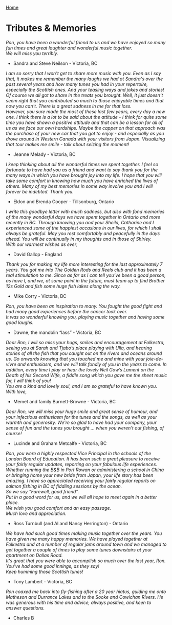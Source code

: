 [Home](./README.md)

# Tributes & Memories

_Ron, you have been a wonderful friend to us and we have enjoyed so many fun times and great laughter and wonderful music together._<br>
_We will miss you terribly._<br>
- Sandra and Steve Neilson - Victoria, BC


_I am so sorry that I won't get to share more music with you. Even as I say that, it makes me remember the many laughs we had at Sandra's over the past several years and how many tunes you had in your repertoire, especially the Scottish ones. And your teasing ways and jokes and stories! Of course we all got to share in the treats you brought. Well, it just doesn't seem right that you contributed so much to those enjoyable times and that now you can't. There is a great sadness in me for that loss._<br> 
_However, you sure made the most of these last few years, every day a new one. I think there is a lot to be said about the attitude - I think for quite some time you have shown a positive attitude and that can be a lesson for all of us as we face our own hardships. Maybe the capper on that approach was the purchase of your new car that you got to enjoy - and especially as you drove around in Western Canada with your visitors from Japan. Visualizing that tour makes me smile - talk about seizing the moment!_
- Jeanne Melady - Victoria, BC

_I keep thinking about all the wonderful times we spent together. I feel so fortunate to have had you as a friend and want to say thank you for the many ways in which you have brought joy into my life.  I hope that you will take some comfort in knowing how much you have enriched the lives of others. Many of my best memories in some way involve you and I will forever be indebted. Thank you._ 
- Eldon and Brenda Cooper  - Tillsonburg, Ontario


_I write this goodbye letter with much sadness, but also with fond memories of the many wonderful days we have spent together in Ontario and more recently in BC. Through knowing you and your Sheila, Catharine and I experienced some of the happiest occasions in our lives, for which I shall always be grateful. May you rest comfortably and peacefully in the days ahead. You will be continually in my thoughts and in those of Shirley._<br>
_With our warmest wishes as ever,_<br>
- David Gallop - England


_Thank you for  making my life more interesting for the last approximately 7 years. You got me into The Golden Rods and Reels club and it has been a real stimulation to me. Since as far as I can tell you’ve been a good person, as have I, and we, at some point in the future, must team up to find Brother 12s Gold and fish some huge fish lakes along the way._<br> 
- Mike Corry - Victoria, BC


_Ron, you have been an inspiration to many. You fought the good fight and had many good experiences before the cancer took over._<br>
_It was so wonderful knowing you, playing music together and having some good laughs._<br>
- Dawne, the mandolin “lass”  - Victoria, BC

_Dear Ron,  I will so miss your hugs, smiles and encouragement at Folkestra, seeing you at Sarah and Tjabo’s place playing with Ulla, and hearing stories of all the fish that you caught out on the rivers and oceans around us. Go onwards knowing that you touched me and mine with your joie-de-vivre and enthusiasm, and we will talk fondly of you in the years to come. In addition, every time I play or hear the lovely Neil Gow’s Lament on the Death of his Second Wife, a fiddle song which you gave me the sheet music for, I will think of you!_ <br>
_You are a kind and lovely soul, and I am so grateful to have known you._<br>
_With love,_<br>
- Memet and family Burnett-Browne - Victoria, BC

_Dear Ron, we will miss your huge smile and great sense of humour, and your infectious enthusiasm for the tunes and the songs, as well as your warmth and generosity.   We're so glad to have had your company, your sense of fun and the tunes you brought  ... when you weren't out fishing, of course!_<br>  
- Lucinde and Graham Metcalfe  - Victoria, BC


_Ron, you were a highly respected Vice Principal in the schools of the London Board of Education.   It has been such a great pleasure to receive your fairly regular updates, reporting on your fabulous life experiences. Whether running the B&B in Port Rowan or administering a school in China or bringing home your new bride from Japan, your life story has been amazing.  I have so appreciated receiving your fairly regular reports on salmon fishing in BC of fiddling sessions by the ocean._<br>
_So we say “Farewell, good friend”._<br>
_Put in a good word for us, and we will all hope to meet again in a better place._<br>
_We wish you good comfort and an easy passage._<br>
_Much love and appreciation._<br>
- Ross Turnbull (and Al and Nancy Herrington)  - Ontario

_We have had such good times making music together over the years. You have given me many happy memories. We have played together at Folkestra and at a number of regular jams around town and we managed to get together a couple of times to play some tunes downstairs at your apartment on Dallas Road._<br>
_It's great that you were able to accomplish so much over the last year, Ron. You've had some good innings, as they say!_<br>
_Keep humming those Scottish tunes!_<br>
- Tony Lambert  - Victoria, BC


_Ron coaxed me back into fly-fishing after a 20 year hiatus, guiding me onto Matheson and Durrance Lakes and to the Sooke and Cowichan Rivers. He was generous with his time and advice, always positive, and keen to answer questions._<br>
- Charles B